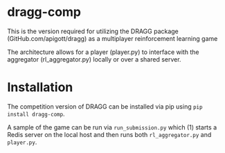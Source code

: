 # dragg-comp
This is the version required for utilizing the DRAGG package (GitHub.com/apigott/dragg) as a multiplayer reinforcement learning game

The architecture allows for a player (player.py) to interface with the aggregator (rl_aggregator.py) locally or over a shared server. 

# Installation
The competition version of DRAGG can be installed via pip using `pip install dragg-comp`. 

A sample of the game can be run via `run_submission.py` which (1) starts a Redis server on the local host and then runs both `rl_aggregator.py` and `player.py`. 
